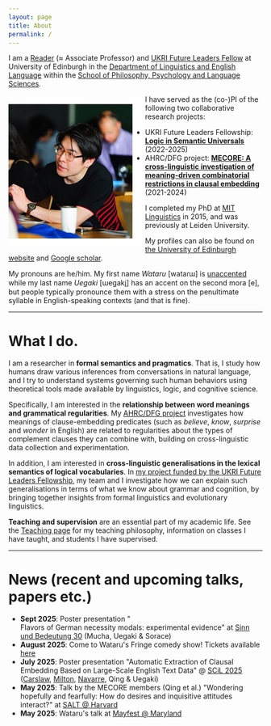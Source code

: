 ```yaml
---
layout: page
title: About
permalink: /
---
```


I am a [Reader](https://en.wikipedia.org/wiki/Reader_(academic_rank)) (≈ Associate Professor) and [UKRI Future Leaders Fellow](https://www.ukri.org/our-work/developing-people-and-skills/future-leaders-fellowships/) at University of Edinburgh in the [Department of Linguistics and English Language](https://www.ed.ac.uk/ppls/linguistics-and-english-language) within the [School of Philosophy, Psychology and Language Sciences](https://www.ed.ac.uk/ppls). 

<img align="left" src="./images/wataru-small.jpg" alt="Wataru's photo; Credit: Natasha Korotkova">

I have served as the (co-)PI of the following two collaborative research projects: 
- UKRI Future Leaders Fellowship: **[Logic in Semantic Universals](http://www.wataruuegaki.com/flf/)** (2022-2025)
- AHRC/DFG project: **[MECORE: A cross-linguistic investigation of meaning-driven combinatorial restrictions in clausal embedding](https://wuegaki.ppls.ed.ac.uk/mecore/)** (2021-2024)
<!-- - NWO international collaboration project **ModUni: Searching for semantic universals in the modal and attitudinal domains** (2018-2021) -->




I completed my PhD at [MIT Linguistics](http://web.mit.edu/linguistics/) in 2015, and was previously at Leiden University. 

My profiles can also be found on [the University of Edinburgh website](https://www.ed.ac.uk/profile/wataru-uegaki) and [Google scholar](https://scholar.google.co.jp/citations?user=PHs9XX8AAAAJ). 

My pronouns are he/him. My first name _Wataru_ \[wataɾɯ\] is [unaccented](https://direct.mit.edu/ling/article-abstract/47/3/471/632/Unaccentedness-in-Japanese) while my last name _Uegaki_ \[ɯegaki̥\] has an accent on the second mora \[e\], but people typically pronounce them with a stress on the penultimate syllable in English-speaking contexts (and that is fine). 

<!-- I also have the following external appointments in academic journals and conferences:
- an editorial board member of *[Semantics & Pragmatics](http://semprag.org/)*
- a review board member of *[Snippets](http://www.ledonline.it/snippets/)*
- a steering committee member of [Logic and Engineering in Natural Language Semantics (LENLS)](http://www.is.ocha.ac.jp/~bekki/lenls/). -->

---

# What I do.

I am a researcher in **formal semantics and pragmatics**. That is, I study how humans draw various inferences from conversations in natural language, and I try to understand systems governing such human behaviors using theoretical tools made available by linguistics, logic, and cognitive science.

Specifically, I am interested in the **relationship between word meanings and grammatical regularities**. My [AHRC/DFG project](https://wuegaki.ppls.ed.ac.uk/mecore/) investigates how meanings of clause-embedding predicates (such as *believe*, *know*, *surprise* and *wonder* in English) are related to regularities about the types of complement clauses they can combine with, building on cross-linguistic data collection and experimentation. 

<!-- Following my  -->
<!-- My PhD dissertation *[Interpreting questions under attitudes](http://hdl.handle.net/1721.1/99318)* addresses a family of puzzles concerning how the meanings of the so-called propositional attitude verbs (such as *believe*, *know*, *surprise* and *wonder*) are related to the types of complement clauses they can combine with (for example, whether the verb can combine with a question or not).  -->

In addition, I am interested in **cross-linguistic generalisations in the lexical semantics of logical vocabularies**. In [my project funded by the UKRI Future Leaders Fellowship](wuegaki.github.io/flf), my team and I investigate how we can explain such generalisations in terms of what we know about grammar and cognition, by bringing together insights from formal linguistics and evolutionary linguistics. 

<!-- More recently, I am interested in the distinction between **'logical' words** (such as *every* and *or*) and **'non-logical' words** (such as *walk* and *bird*). Is there a fundamental distinction between how these two kinds of word meanings are represented in our mind? I try to address this question by investigating the manifestation of this distinction in **syntax-semantics interface** (i.e., the relationship between meaning and grammar) and [**cross-linguistic universals in word meanings**](wuegaki.github.io/modal-universals/) (i.e., what kind of common properties hold for word meanings across languages).  -->

<!-- I also specialise in **Japanese linguistics**. I investigate various aspects of the grammatical structure of the languages/dialects in Japan, with an aim to uncover the nature of the similarity and differences that the Japanese languages have with other languages in the world. -->

**Teaching and supervision** are an essential part of my academic life. See the [Teaching page](wuegaki.github.io/teaching) for my teaching philosophy, information on classes I have taught, and students I have supervised.

---

# News (recent and upcoming talks, papers etc.)


- **Sept 2025**: Poster presentation "	
Flavors of German necessity modals: experimental evidence" at [Sinn und Bedeutung 30](https://vicom.info/sub30/) (Mucha, Uegaki & Sorace)
- **August 2025**: Come to Wataru's Fringe comedy show! Tickets available [here]( https://www.edfringe.com/tickets/whats-on/the-provocateurs-a-600-year-old-fart-joke-talking-to-machines)
- **July 2025**: Poster presentation "Automatic Extraction of Clausal Embedding Based on Large-Scale English
Text Data" @ [SCiL 2025](https://wellesley-easel-lab.github.io/SCiL2025/index.html) ([Carslaw](https://people.inf.ed.ac.uk/Iona_Carslaw.html), [Milton](https://people.inf.ed.ac.uk/Sivan_Milton.html), [Navarre](https://www.bramleylab.ppls.ed.ac.uk/member/nicolas/), Qing & Uegaki)
- **May 2025**: Talk by the MECORE members (Qing et al.) "Wondering hopefully and fearfully: How do desires and inquisitive attitudes interact?" at [SALT @ Harvard](https://saltconf.github.io/salt35/)
- **May 2025**: Wataru's talk at [Mayfest @ Maryland](https://linguistics.umd.edu/mayfest2025)
<!-- - **April 2025**: [Edinburgh Meaning Science Lab at Edinburgh Science Festival](https://www.edinburghscience.co.uk/event/lets-grow-a-language/)!
- **Feb 2025**: New revised manuscript by MECORE members ["When can non-veridical preferential attitude predicates take questions?"](https://ling.auf.net/lingbuzz/008113)
- **Feb 2025**: [Alex McLean](https://slab.org/) and Wataru have received an UKRI Development Network Crucible fund to explore the
boundaries between natural languages and prog3ramming languages. 
- **Dec 2024**: Wataru's invited talk at [Amsterdam Colloquium 2024](https://events.illc.uva.nl/AC/AC2024/Conference/)
- **Nov 2024**: Wataru's an invited talk at [The New York Philosophy of Language Workshop](https://nylanguageworkshop.tumblr.com/).  -->

